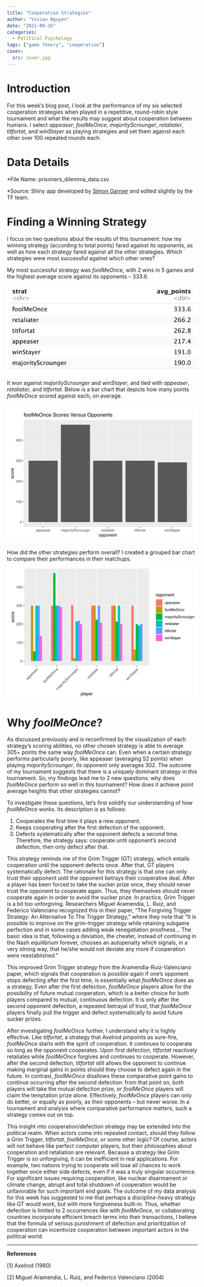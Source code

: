 ```yaml
---
title: "Cooperation Strategies"
author: "Vivian Nguyen"
date: "2021-09-16"
categories: 
  - Political Psychology
tags: ["game theory", "cooperation"]
cover:
  src: cover.jpg
---
```




# Introduction
For this week’s blog post, I look at the performance of my six selected cooperation strategies when played in a repetitive, round-robin style tournament and what the results may suggest about cooperation between humans. I select *appeaser*, *foolMeOnce*, *majorityScrounger*, *retaliater*, *titfortat*, and *winStayer* as playing strategies and set them against each other over 100 repeated rounds each.

# Data Details
*File Name: prisoners_dilemma_data.csv

*Source: Shiny app developed by [Simon Garnier](https://github.com/swarm-lab/axelRod/tree/master/R) and edited slightly by the TF team.

# Finding a Winning Strategy
I focus on two questions about the results of this tournament: how my winning strategy (according to total points) fared against its opponents, as well as how each strategy fared against all the other strategies. Which strategies were most successful against which other ones? 

My most successful strategy was *foolMeOnce*, with 2 wins in 5 games and the highest average score against its opponents – 333.6. 

![Best Strategies](Sorted_Average_Scores.png)

It won against *majorityScrounger* and *winStayer*, and tied with *appeaser*, *retaliater*, and *titfortat*. Below is a bar chart that depicts how many points *foolMeOnce* scored against each, on average.

![foolMeOnce Chart](fMO_Chart.png)

How did the other strategies perform overall? I created a grouped bar chart to compare their performances in their matchups. 
![All Strategies Compared](All_Strats_Chart.png)


# Why *foolMeOnce*?
As discussed previously and is reconfirmed by the visualization of each strategy’s scoring abilities, no other chosen strategy is able to average 305+ points the same way *foolMeOnce* can. Even when a certain strategy performs particularly poorly, like appeaser (averaging 52 points) when playing *majorityScrounger*, its opponent only averages 302. The outcome of my tournament suggests that there is a uniquely dominant strategy in this tournament. So, my findings lead me to 2 new questions: why does *foolMeOnce* perform so well in this tournament? How does it achieve point average heights that other strategies cannot?

To investigate these questions, let’s first solidify our understanding of how *foolMeOnce works*. Its description is as follows: 

1. Cooperates the first time it plays a new opponent.  
2. Keeps cooperating after the first defection of the opponent. 
3. Defects systematically after the opponent defects a second time.
Therefore, the strategy says: cooperate until opponent’s second defection, then only defect after that. 

This strategy reminds me of the Grim Trigger (GT) strategy, which entails cooperation until the opponent defects once. After that, GT players systematically defect. The rationale for this strategy is that one can only trust their opponent until the opponent betrays their cooperative deal. After a player has been forced to take the sucker prize once, they should never trust the opponent to cooperate again. Thus, they themselves should never cooperate again in order to avoid the sucker prize. In practice, Grim Trigger is a bit too unforgiving. Researchers Miguel Aramendia, L. Ruiz, and Federico Valenciano recognized this in their paper, “The Forgiving Trigger Strategy: An Alternative To The Trigger Strategy,” where they note that “It is possible to improve on the grim-trigger strategy while retaining subgame perfection and in some cases adding weak renegotiation proofness… The basic idea is that, following a deviation, the cheater, instead of continuing in the Nash equilibrium forever, chooses an autopenalty which signals, in a very strong way, that he/she would not deviate any more if cooperation were reestablished.”

This improved Grim Trigger strategy from the Aramendia-Ruiz-Valenciano paper, which signals that cooperation is possible again if one’s opponent stops defecting after the first time, is essentially what *foolMeOnce* does as a strategy. Even after the first defection, *foolMeOnce* players allow for the possibility of future mutual cooperation, which is a better choice for both players compared to mutual, continuous defection. It is only after the second opponent defection, a repeated betrayal of trust, that *foolMeOnce* players finally pull the trigger and defect systematically to avoid future sucker prizes. 

After investigating *foolMeOnce* further, I understand why it is highly effective. Like *titfortat*, a strategy that Axelrod pinpoints as sure-fire, *foolMeOnce* starts with the spirit of cooperation. It continues to cooperate so long as the opponent cooperates. Upon first defection, *titfortat* reactively retaliates while *foolMeOnce* forgives and continues to cooperate. However, after the second defection, *titfortat* still allows the opponent to continue making marginal gains in points should they choose to defect again in the future. In contrast, *foolMeOnce* disallows these comparative point gains to continue occurring after the second defection: from that point on, both players will take the mutual defection prize, or *foolMeOnce* players will claim the temptation prize alone. Effectively, *foolMeOnce* players can only do better, or equally as poorly, as their opponents – but never worse. In a tournament and analysis where comparative performance matters, such a strategy comes out on top. 

This insight into cooperation/defection strategy may be extended into the political realm. When actors come into repeated contact, should they follow a Grim Trigger, *titfortat*, *foolMeOnce*, or some other logic? Of course, actors will not behave like perfect computer players, but their philosophies about cooperation and retaliation are relevant. Because a strategy like Grim Trigger is so unforgiving, it can be inefficient in real applications. For example, two nations trying to cooperate will lose all chances to work together once either side defects, even if it was a truly singular occurrence. For significant issues requiring cooperation, like nuclear disarmament or climate change, abrupt and total shutdown of cooperation would be unfavorable for such important end goals. The outcome of my data analysis for this week has suggested to me that perhaps a discipline-heavy strategy like GT would work, but with more forgiveness built-in. Thus, whether defection is limited to 2 occurrences like with *foolMeOnce*, or collaborating countries incorporate efficient breach terms into their transactions, I believe that the formula of serious punishment of defection and prioritization of cooperation can incentivize cooperation between important actors in the political world.

---

**References**

[1] Axelrod (1980)

[2] Miguel Aramendia, L. Ruiz, and Federico Valenciano (2004)
